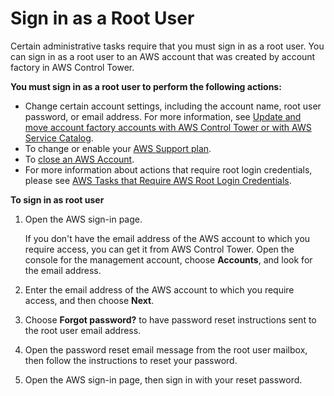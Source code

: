 # Sign in as a Root User<a name="root-login"></a>

Certain administrative tasks require that you must sign in as a root user\. You can sign in as a root user to an AWS account that was created by account factory in AWS Control Tower\.

**You must sign in as a root user to perform the following actions:**
+ Change certain account settings, including the account name, root user password, or email address\. For more information, see [Update and move account factory accounts with AWS Control Tower or with AWS Service Catalog](updating-account-factory-accounts.md)\.
+ To change or enable your [AWS Support plan](https://docs.aws.amazon.com/controltower/latest/userguide/troubleshooting.html#getting-support)\.
+ To [close an AWS Account](https://docs.aws.amazon.com/awsaccountbilling/latest/aboutv2/close-account.html)\.
+ For more information about actions that require root login credentials, please see [AWS Tasks that Require AWS Root Login Credentials](https://docs.aws.amazon.com/general/latest/gr/aws_tasks-that-require-root.html)\.

**To sign in as root user**

1. Open the AWS sign\-in page\.

   If you don't have the email address of the AWS account to which you require access, you can get it from AWS Control Tower\. Open the console for the management account, choose **Accounts**, and look for the email address\.

1. Enter the email address of the AWS account to which you require access, and then choose **Next**\.

1. Choose **Forgot password?** to have password reset instructions sent to the root user email address\.

1.  Open the password reset email message from the root user mailbox, then follow the instructions to reset your password\.

1. Open the AWS sign\-in page, then sign in with your reset password\.